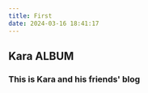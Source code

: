 ```yaml
---
title: First
date: 2024-03-16 18:41:17
---
```


## Kara ALBUM

### This is Kara and his friends' blog
